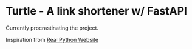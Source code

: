 # Turtle - A link shortener w/ FastAPI

Currently procrastinating the project.

Inspiration from [Real Python Website](realpython.org)
